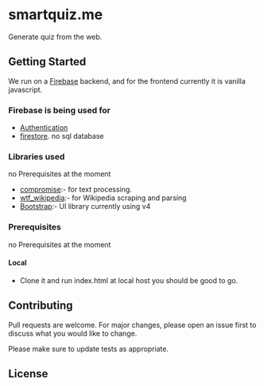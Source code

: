 # smartquiz.me

Generate quiz from the web.

## Getting Started

We run on a [Firebase](https://firebase.google.com/) backend, and for the frontend currently it is vanilla javascript. 


### Firebase is being used for
- [Authentication](https://firebase.google.com/docs/auth/web/start)
- [firestore](https://firebase.google.com/docs/firestore). no sql database


### Libraries used
no Prerequisites at the moment
- [compromise](https://github.com/spencermountain/compromise):- for text processing.
- [wtf_wikipedia](https://github.com/spencermountain/wtf_wikipedia):- for Wikipedia scraping and parsing 
- [Bootstrap](https://getbootstrap.com/):- UI library currently using v4 


### Prerequisites
no Prerequisites at the moment

#### Local

- Clone it and run index.html at local host you should be good to go.


## Contributing
Pull requests are welcome. For major changes, please open an issue first to discuss what you would like to change.

Please make sure to update tests as appropriate.

## License
